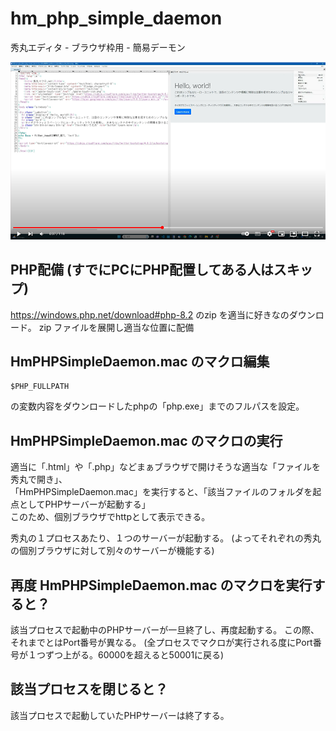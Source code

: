 # hm_php_simple_daemon
秀丸エディタ - ブラウザ枠用 - 簡易デーモン

[![youtube動画](youtube.png)](https://www.youtube.com/watch?v=kzg6j6lnc_Q&t=3s&ab_channel=%E3%81%93%E3%81%BF%E3%82%84%E3%82%93%E3%81%BE%E3%81%AE%E7%A7%80%E4%B8%B8%E3%81%A1%E3%82%83%E3%82%93%E3%81%AD%E3%82%8)

## PHP配備 (すでにPCにPHP配置してある人はスキップ)
https://windows.php.net/download#php-8.2
のzip を適当に好きなのダウンロード。
zip ファイルを展開し適当な位置に配備

## HmPHPSimpleDaemon.mac のマクロ編集

```
$PHP_FULLPATH
```
の変数内容をダウンロードしたphpの「php.exe」までのフルパスを設定。

## HmPHPSimpleDaemon.mac のマクロの実行
適当に「.html」や「.php」などまぁブラウザで開けそうな適当な「ファイルを秀丸で開き」、  
「HmPHPSimpleDaemon.mac」を実行すると、「該当ファイルのフォルダを起点としてPHPサーバーが起動する」  
このため、個別ブラウザでhttpとして表示できる。  

秀丸の１プロセスあたり、１つのサーバーが起動する。
(よってそれぞれの秀丸の個別ブラウザに対して別々のサーバーが機能する)

## 再度 HmPHPSimpleDaemon.mac のマクロを実行すると？
該当プロセスで起動中のPHPサーバーが一旦終了し、再度起動する。
この際、それまでとはPort番号が異なる。
(全プロセスでマクロが実行される度にPort番号が１つずつ上がる。60000を超えると50001に戻る)

## 該当プロセスを閉じると？
該当プロセスで起動していたPHPサーバーは終了する。


